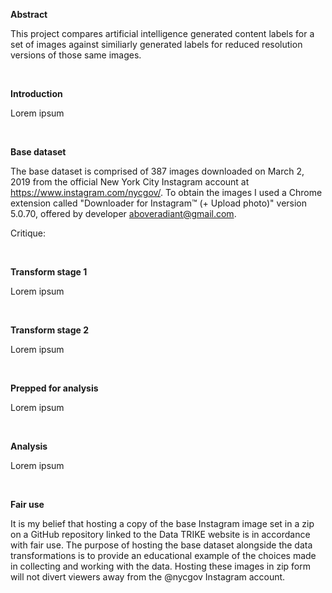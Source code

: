 ****Abstract****

This project compares artificial intelligence generated content labels for a set of images against similiarly generated labels for reduced resolution versions of those same images.


<br>

****Introduction****

Lorem ipsum


<br>

****Base dataset****

The base dataset is comprised of 387 images downloaded on March 2, 2019 from the official New York City Instagram account at https://www.instagram.com/nycgov/. To obtain the images I used a Chrome extension called "Downloader for Instagram™ (+ Upload photo)" version 5.0.70, offered by developer aboveradiant@gmail.com. 

Critique: 


<br>

****Transform stage 1****

Lorem ipsum



<br>

****Transform stage 2****

Lorem ipsum



<br>

****Prepped for analysis****

Lorem ipsum



<br>

****Analysis****

Lorem ipsum


<br>

****Fair use****

It is my belief that hosting a copy of the base Instagram image set in a zip on a GitHub repository linked to the Data TRIKE website is in accordance with fair use. The purpose of hosting the base dataset alongside the data transformations is to provide an educational example of the choices made in collecting and working with the data. Hosting these images in zip form will not divert viewers away from the @nycgov Instagram account.
